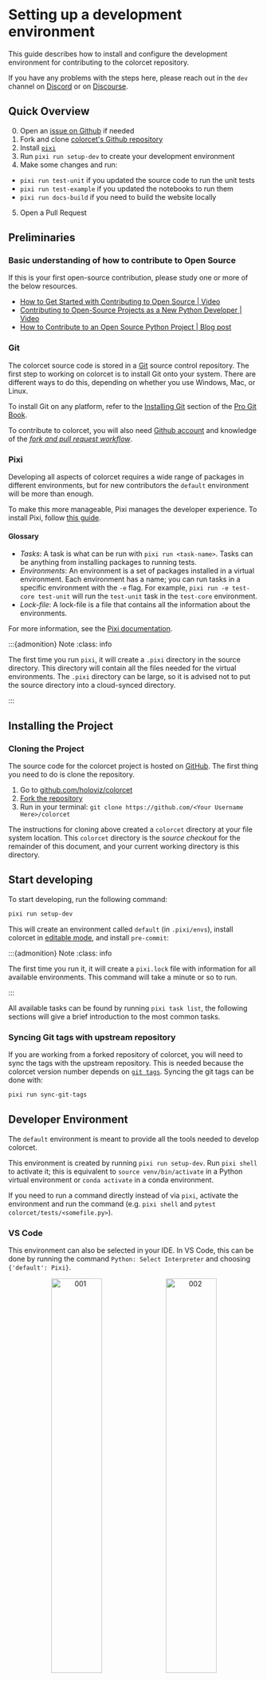 # Setting up a development environment

This guide describes how to install and configure the development environment for contributing to the colorcet repository.

If you have any problems with the steps here, please reach out in the `dev` channel on [Discord](https://discord.gg/rb6gPXbdAr) or on [Discourse](https://discourse.holoviz.org/).

## Quick Overview

0. Open an [issue on Github](https://github.com/holoviz/colorcet/issues) if needed
1. Fork and clone [colorcet's Github repository](https://github.com/holoviz/colorcet)
2. Install [`pixi`](https://pixi.sh)
3. Run `pixi run setup-dev` to create your development environment
4. Make some changes and run:
  - `pixi run test-unit` if you updated the source code to run the unit tests
  - `pixi run test-example` if you updated the notebooks to run them
  - `pixi run docs-build` if you need to build the website locally

5. Open a Pull Request

## Preliminaries

### Basic understanding of how to contribute to Open Source

If this is your first open-source contribution, please study one
or more of the below resources.

- [How to Get Started with Contributing to Open Source | Video](https://youtu.be/RGd5cOXpCQw)
- [Contributing to Open-Source Projects as a New Python Developer | Video](https://youtu.be/jTTf4oLkvaM)
- [How to Contribute to an Open Source Python Project | Blog post](https://www.educative.io/blog/contribue-open-source-python-project)

### Git

The colorcet source code is stored in a [Git](https://git-scm.com) source control repository. The first step to working on colorcet is to install Git onto your system. There are different ways to do this, depending on whether you use Windows, Mac, or Linux.

To install Git on any platform, refer to the [Installing Git](https://git-scm.com/book/en/v2/Getting-Started-Installing-Git) section of the [Pro Git Book](https://git-scm.com/book/en/v2).

To contribute to colorcet, you will also need [Github account](https://github.com/join) and knowledge of the [_fork and pull request workflow_](https://docs.github.com/en/get-started/quickstart/contributing-to-projects).

### Pixi

Developing all aspects of colorcet requires a wide range of packages in different environments, but for new contributors the `default` environment will be more than enough.

To make this more manageable, Pixi manages the developer experience. To install Pixi, follow [this guide](https://pixi.sh/latest/#installation).

#### Glossary

- *Tasks*: A task is what can be run with `pixi run <task-name>`. Tasks can be anything from installing packages to running tests.
- *Environments*: An environment is a set of packages installed in a virtual environment. Each environment has a name; you can run tasks in a specific environment with the `-e` flag. For example, `pixi run -e test-core test-unit` will run the `test-unit` task in the `test-core` environment.
- *Lock-file*: A lock-file is a file that contains all the information about the environments.

For more information, see the [Pixi documentation](https://pixi.sh/latest/).

:::{admonition} Note
:class: info

The first time you run `pixi`, it will create a `.pixi` directory in the source directory. This directory will contain all the files needed for the virtual environments. The `.pixi` directory can be large, so it is advised not to put the source directory into a cloud-synced directory.

:::

## Installing the Project

### Cloning the Project

The source code for the colorcet project is hosted on [GitHub](https://github.com/holoviz/colorcet). The first thing you need to do is clone the repository.

1. Go to [github.com/holoviz/colorcet](https://github.com/holoviz/colorcet)
2. [Fork the repository](https://docs.github.com/en/get-started/quickstart/contributing-to-projects#forking-a-repository)
3. Run in your terminal: `git clone https://github.com/<Your Username Here>/colorcet`

The instructions for cloning above created a `colorcet` directory at your file system location.
This `colorcet` directory is the _source checkout_ for the remainder of this document, and your current working directory is this directory.

## Start developing

To start developing, run the following command:

```bash
pixi run setup-dev
```

This will create an environment called `default` (in `.pixi/envs`), install colorcet in [editable mode](https://pip.pypa.io/en/stable/topics/local-project-installs/#editable-installs), and install `pre-commit`:

:::{admonition} Note
:class: info

The first time you run it, it will create a `pixi.lock` file with information for all available environments.
This command will take a minute or so to run.

:::

All available tasks can be found by running `pixi task list`, the following sections will give a brief introduction to the most common tasks.

### Syncing Git tags with upstream repository

If you are working from a forked repository of colorcet, you will need to sync the tags with the upstream repository.
This is needed because the colorcet version number depends on [`git tags`](https://git-scm.com/book/en/v2/Git-Basics-Tagging).
Syncing the git tags can be done with:

```bash
pixi run sync-git-tags
```

## Developer Environment

The `default` environment is meant to provide all the tools needed to develop colorcet.

This environment is created by running `pixi run setup-dev`. Run `pixi shell` to activate it; this is equivalent to `source venv/bin/activate` in a Python virtual environment or `conda activate` in a conda environment.

If you need to run a command directly instead of via `pixi`, activate the environment and run the command (e.g. `pixi shell` and `pytest colorcet/tests/<somefile.py>`).

### VS Code

This environment can also be selected in your IDE. In VS Code, this can be done by running the command `Python: Select Interpreter` and choosing `{'default': Pixi}`.

<p style="text-align: center">
  <img
    src="https://assets.holoviews.org/static/dev_guide/001.png"
    alt="001"
    style="width: 45%; display: inline-block"
  />
  <img
    src="https://assets.holoviews.org/static/dev_guide/002.png"
    alt="002"
    style="width: 45%; display: inline-block"
  />
</p>

To confirm you are using this dev environment, check the bottom right corner:

![003](https://assets.holoviews.org/static/dev_guide/003.png)

### Jupyter Lab

You can launch Jupyter lab with the `default` environment with `pixi run lab`. This can be advantageous when you need to edit the documentation or debug an example notebook.

## Linting

Colorcet uses [`pre-commit`](https://pre-commit.com/) to lint and format the source code. `pre-commit` is installed automatically when running `pixi run setup-dev`; it can also be installed with `pixi run lint-install`.
`pre-commit` runs all the linters when a commit is made locally. Linting can be forced to run for all the files with:

```bash
pixi run lint
```

:::{admonition} Note
:class: info

Alternatively, if you have `pre-commit` installed elsewhere you can run:

```bash
pre-commit install  # To install
pre-commit run --all-files  # To run on all files
```

:::

## Type Checking

In addition to linting, Colorcet now uses Python type hints throughout the codebase to improve readability, maintainability, and error detection. The repository is statically checked using [mypy](http://mypy-lang.org/). This helps catch type errors early during development.

You can run the type checker locally by executing:

```bash
pixi run typecheck
```

Type checking is also integrated into the CI pipeline, and a mypy pre-commit hook has been configured to catch issues before commits are accepted. If you haven’t already set up your pre-commit hooks, run:

```bash
pre-commit install
```

## Testing

To help keep colorcet maintainable, all Pull Requests (PR) with code changes should typically be accompanied by relevant tests. While exceptions may be made for specific circumstances, the default assumption should be that a Pull Request without tests will not be merged.

There are three types of tasks and five environments related to tests.

### Unit tests

Unit tests are usually small tests executed with [pytest](https://docs.pytest.org). They can be found in `colorcet/tests/`.
Unit tests can be run with the `test-unit` task:

```bash
pixi run test-unit
```

:::{admonition} Advanced usage
:class: tip

The task is available in the following environments: `test-39`, `test-310`, `test-311`, `test-312`, and `test-core`. Where the first ones have the same environments except for different Python versions, and `test-core` only has a core set of dependencies.

You can run the task in a specific environment with the `-e` flag. For example, to run the `test-unit` task in the `test-39` environment, you can run:

```bash
pixi run -e test-39 test-unit
```

:::

:::{admonition} Advanced usage
:class: tip

Currently, an editable install needs to be run in each environment. So, if you want to install in the `test-core` environment, you can add `--environment` / `-e` to the command:

```bash
pixi run -e test-core install
```

:::

### Example tests

colorcet's documentation consists mainly of Jupyter Notebooks. The example tests execute all the notebooks and fail if an error is raised. Example tests are possible thanks to [nbval](https://nbval.readthedocs.io/) and can be found in the `doc/` folder.
Example tests can be run with the following command:

```bash
pixi run test-example
```

## Documentation

The documentation can be built with the command:

```bash
pixi run docs-build
```

A development version of colorcet can be found [here](https://holoviz-dev.github.io/colorcet/). You can ask a maintainer if they want to make a dev release for your PR, but there is no guarantee they will say yes.

## Build

colorcet has two build tasks to build a Python (for pypi.org) and a Conda package (for anaconda.org).

```bash
pixi run build-pip
pixi run build-conda
```

## Continuous Integration

Every push to the `main` branch or any PR branch on GitHub automatically triggers a test build with [GitHub Actions](https://github.com/features/actions).

You can see the list of all current and previous builds at [this URL](https://github.com/holoviz/colorcet/actions)

### Etiquette

GitHub Actions provides free build workers for open-source projects. A few considerations will help you be considerate of others needing these limited resources:

- Run the tests locally before opening or pushing to an opened PR.

- Group commits to meaningful chunks of work before pushing to GitHub (i.e., don't push on every commit).
